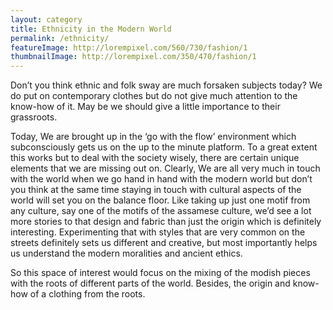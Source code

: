 ```yaml
---
layout: category
title: Ethnicity in the Modern World
permalink: /ethnicity/
featureImage: http://lorempixel.com/560/730/fashion/1
thumbnailImage: http://lorempixel.com/350/470/fashion/1
---
```


Don’t you think ethnic and folk sway are much forsaken subjects today? We do put on contemporary clothes but do not give much attention to the know-how of it.  May be we should give a little importance to their grassroots.

Today, We are brought up in the ‘go with the flow’ environment which subconsciously gets us on the up to the minute platform. To a great extent this works but to deal with the society wisely, there are certain unique elements that we are missing out on. Clearly, We are all very much in touch with the world when we go hand in hand with the modern world but don’t you think at the same time staying in touch with cultural aspects of the world will set you on the balance floor. Like taking up just one motif from any culture, say one of the motifs of the assamese culture, we’d see a lot more stories to that design and fabric than just the origin which is definitely interesting. Experimenting that with styles that are very common on the streets definitely sets us different and creative, but most importantly helps us understand the modern moralities and ancient ethics.

So this space of interest would focus on the mixing of the modish pieces with the roots of different parts of the world. Besides, the origin and know-how of a clothing from the roots.